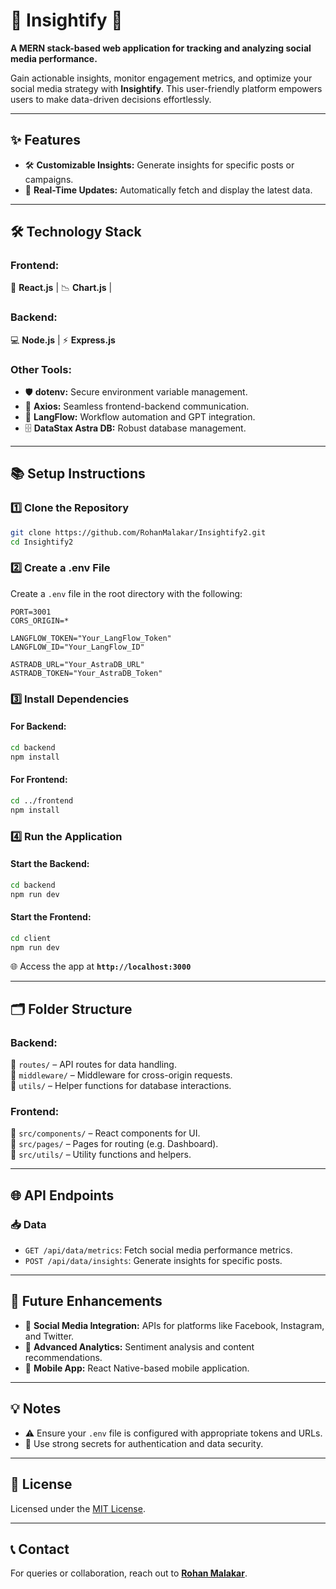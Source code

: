 # 🚀 **Insightify** 🌟  
**A MERN stack-based web application for tracking and analyzing social media performance.**  

Gain actionable insights, monitor engagement metrics, and optimize your social media strategy with **Insightify**. This user-friendly platform empowers users to make data-driven decisions effortlessly.

---

## ✨ **Features**  
- 🛠️ **Customizable Insights:** Generate insights for specific posts or campaigns.  
- 🔄 **Real-Time Updates:** Automatically fetch and display the latest data.  
 

---

## 🛠️ **Technology Stack**

### **Frontend:**  
🎨 **React.js** | 📉 **Chart.js** |   

### **Backend:**  
💻 **Node.js** | ⚡ **Express.js**  

### **Other Tools:**  
- 🛡️ **dotenv:** Secure environment variable management.  
- 📡 **Axios:** Seamless frontend-backend communication.  
- 🤖 **LangFlow:** Workflow automation and GPT integration.  
- 🗄️ **DataStax Astra DB:** Robust database management.  

---

## 📚 **Setup Instructions**

### 1️⃣ **Clone the Repository**  
```bash
git clone https://github.com/RohanMalakar/Insightify2.git
cd Insightify2
```

### 2️⃣ **Create a .env File**  
Create a `.env` file in the root directory with the following:  
```env
PORT=3001
CORS_ORIGIN=*

LANGFLOW_TOKEN="Your_LangFlow_Token"
LANGFLOW_ID="Your_LangFlow_ID"

ASTRADB_URL="Your_AstraDB_URL"
ASTRADB_TOKEN="Your_AstraDB_Token"
```

### 3️⃣ **Install Dependencies**  

#### **For Backend:**  
```bash
cd backend
npm install
```  

#### **For Frontend:**  
```bash
cd ../frontend
npm install
```  

### 4️⃣ **Run the Application**  

#### Start the Backend:  
```bash
cd backend
npm run dev
```  

#### Start the Frontend:  
```bash
cd client
npm run dev
```  

🌐 Access the app at **`http://localhost:3000`**  

---

## 🗂️ **Folder Structure**  

### **Backend:**  
📁 `routes/` – API routes for data handling.  
📁 `middleware/` – Middleware for cross-origin requests.  
📁 `utils/` – Helper functions for database interactions.  

### **Frontend:**  
📁 `src/components/` – React components for UI.  
📁 `src/pages/` – Pages for routing (e.g. Dashboard).  
📁 `src/utils/` – Utility functions and helpers.  

---

## 🌐 **API Endpoints**  

### 📥 **Data**  
- `GET /api/data/metrics`: Fetch social media performance metrics.  
- `POST /api/data/insights`: Generate insights for specific posts.  

---

## 🚀 **Future Enhancements**  
- 🔗 **Social Media Integration:** APIs for platforms like Facebook, Instagram, and Twitter.  
- 📡 **Advanced Analytics:** Sentiment analysis and content recommendations.  
- 📱 **Mobile App:** React Native-based mobile application.  

---

## 💡 **Notes**  
- ⚠️ Ensure your `.env` file is configured with appropriate tokens and URLs.  
- 🔑 Use strong secrets for authentication and data security.  

---

## 📜 **License**  
Licensed under the [MIT License](LICENSE).  

---

## 📞 **Contact**  
For queries or collaboration, reach out to **[Rohan Malakar](mailto:rohanmalakar5091@gmail.com.com)**.  
